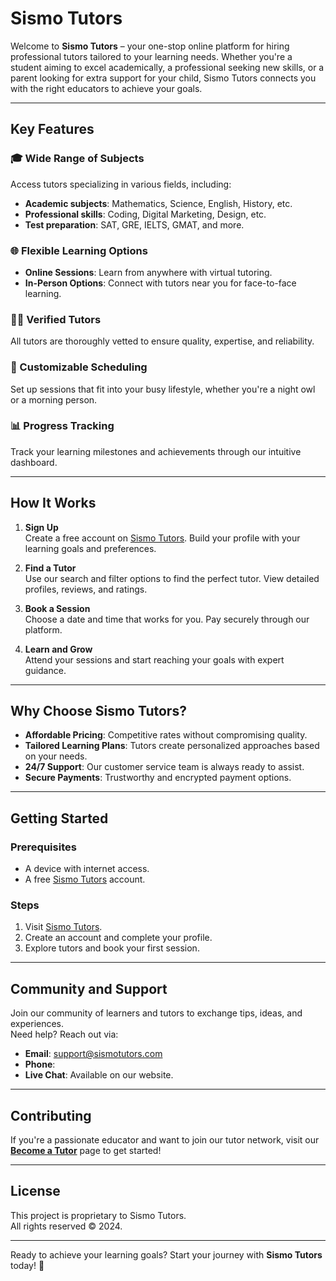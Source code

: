 # Sismo Tutors

Welcome to **Sismo Tutors** – your one-stop online platform for hiring professional tutors tailored to your learning needs. Whether you're a student aiming to excel academically, a professional seeking new skills, or a parent looking for extra support for your child, Sismo Tutors connects you with the right educators to achieve your goals.

---

## Key Features

### 🎓 Wide Range of Subjects
Access tutors specializing in various fields, including:
- **Academic subjects**: Mathematics, Science, English, History, etc.
- **Professional skills**: Coding, Digital Marketing, Design, etc.
- **Test preparation**: SAT, GRE, IELTS, GMAT, and more.

### 🌐 Flexible Learning Options
- **Online Sessions**: Learn from anywhere with virtual tutoring.
- **In-Person Options**: Connect with tutors near you for face-to-face learning.

### 🧑‍🏫 Verified Tutors
All tutors are thoroughly vetted to ensure quality, expertise, and reliability.

### 📅 Customizable Scheduling
Set up sessions that fit into your busy lifestyle, whether you're a night owl or a morning person.

### 📊 Progress Tracking
Track your learning milestones and achievements through our intuitive dashboard.

---

## How It Works

1. **Sign Up**  
   Create a free account on [Sismo Tutors](#). Build your profile with your learning goals and preferences.

2. **Find a Tutor**  
   Use our search and filter options to find the perfect tutor. View detailed profiles, reviews, and ratings.

3. **Book a Session**  
   Choose a date and time that works for you. Pay securely through our platform.

4. **Learn and Grow**  
   Attend your sessions and start reaching your goals with expert guidance.

---

## Why Choose Sismo Tutors?

- **Affordable Pricing**: Competitive rates without compromising quality.  
- **Tailored Learning Plans**: Tutors create personalized approaches based on your needs.  
- **24/7 Support**: Our customer service team is always ready to assist.  
- **Secure Payments**: Trustworthy and encrypted payment options.

---

## Getting Started

### Prerequisites
- A device with internet access.  
- A free [Sismo Tutors](#) account.

### Steps
1. Visit [Sismo Tutors](#).
2. Create an account and complete your profile.
3. Explore tutors and book your first session.

---

## Community and Support

Join our community of learners and tutors to exchange tips, ideas, and experiences.  
Need help? Reach out via:
- **Email**: support@sismotutors.com  
- **Phone**:   
- **Live Chat**: Available on our website.

---

## Contributing

If you're a passionate educator and want to join our tutor network, visit our **[Become a Tutor](#)** page to get started!

---

## License

This project is proprietary to Sismo Tutors.  
All rights reserved © 2024.

---

Ready to achieve your learning goals? Start your journey with **Sismo Tutors** today! 🚀
